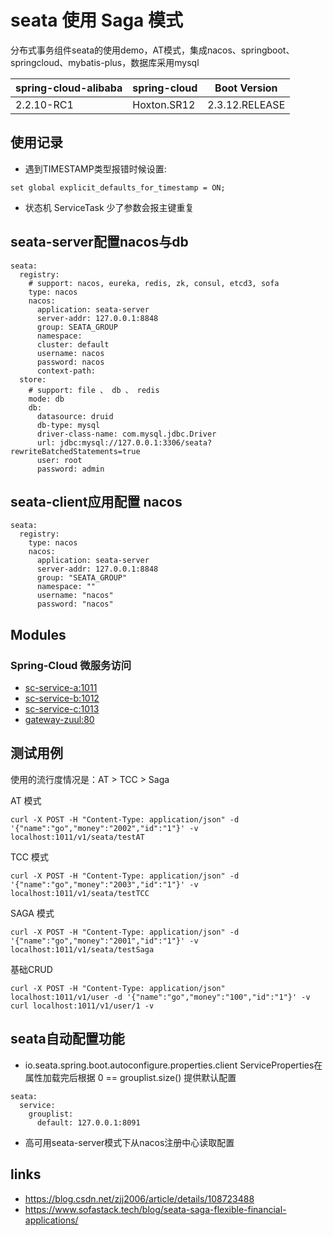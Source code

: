 # seata 使用 Saga 模式

分布式事务组件seata的使用demo，AT模式，集成nacos、springboot、springcloud、mybatis-plus，数据库采用mysql

| spring-cloud-alibaba | spring-cloud |  Boot Version |
| :--- | :--- | :---: | 
| 2.2.10-RC1 | Hoxton.SR12 | 2.3.12.RELEASE | 

## 使用记录
- 遇到TIMESTAMP类型报错时候设置:
``` 
set global explicit_defaults_for_timestamp = ON;
```
- 状态机 ServiceTask 少了参数会报主键重复

## seata-server配置nacos与db

``` 
seata:
  registry:
    # support: nacos, eureka, redis, zk, consul, etcd3, sofa
    type: nacos
    nacos:
      application: seata-server
      server-addr: 127.0.0.1:8848
      group: SEATA_GROUP
      namespace:
      cluster: default
      username: nacos
      password: nacos
      context-path:
  store:
    # support: file 、 db 、 redis
    mode: db
    db:
      datasource: druid
      db-type: mysql
      driver-class-name: com.mysql.jdbc.Driver
      url: jdbc:mysql://127.0.0.1:3306/seata?rewriteBatchedStatements=true
      user: root
      password: admin
```

## seata-client应用配置 nacos

``` 
seata:
  registry:
    type: nacos
    nacos:
      application: seata-server
      server-addr: 127.0.0.1:8848
      group: "SEATA_GROUP"
      namespace: ""
      username: "nacos"
      password: "nacos"
```

## Modules
### Spring-Cloud 微服务访问
- [sc-service-a:1011](sc-service-a)
- [sc-service-b:1012](sc-service-b)
- [sc-service-c:1013](sc-service-b)
- [gateway-zuul:80](gateway-zuul)

## 测试用例
使用的流行度情况是：AT > TCC > Saga

AT 模式
``` 
curl -X POST -H "Content-Type: application/json" -d '{"name":"go","money":"2002","id":"1"}' -v localhost:1011/v1/seata/testAT
```
TCC 模式
``` 
curl -X POST -H "Content-Type: application/json" -d '{"name":"go","money":"2003","id":"1"}' -v localhost:1011/v1/seata/testTCC
```
SAGA 模式
``` 
curl -X POST -H "Content-Type: application/json" -d '{"name":"go","money":"2001","id":"1"}' -v localhost:1011/v1/seata/testSaga
```

基础CRUD

```
curl -X POST -H "Content-Type: application/json" localhost:1011/v1/user -d '{"name":"go","money":"100","id":"1"}' -v
curl localhost:1011/v1/user/1 -v
```

## seata自动配置功能
- io.seata.spring.boot.autoconfigure.properties.client ServiceProperties在属性加载完后根据 0 == grouplist.size() 提供默认配置
``` 
seata:
  service:
    grouplist:
      default: 127.0.0.1:8091
```

- 高可用seata-server模式下从nacos注册中心读取配置


## links
- https://blog.csdn.net/zjj2006/article/details/108723488
- https://www.sofastack.tech/blog/seata-saga-flexible-financial-applications/